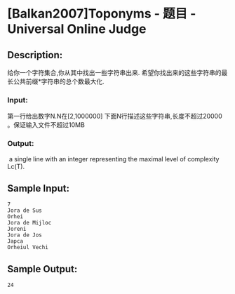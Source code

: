 # [Balkan2007]Toponyms - 题目 - Universal Online Judge

## Description: 

给你一个字符集合,你从其中找出一些字符串出来. 希望你找出来的这些字符串的最长公共前缀*字符串的总个数最大化.

### Input: 

第一行给出数字N.N在[2,1000000] 下面N行描述这些字符串,长度不超过20000 。保证输入文件不超过10MB

### Output: 

 a single line with an integer representing the maximal level of complexity Lc(T).


## Sample Input: 
```
7
Jora de Sus
Orhei
Jora de Mijloc
Joreni
Jora de Jos
Japca
Orheiul Vechi
```

## Sample Output: 
```
24
```
